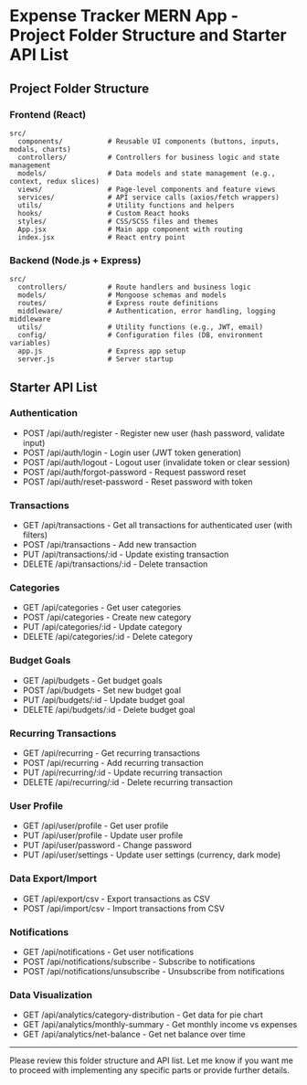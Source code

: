# Expense Tracker MERN App - Project Folder Structure and Starter API List

## Project Folder Structure

### Frontend (React)
```
src/
  components/           # Reusable UI components (buttons, inputs, modals, charts)
  controllers/          # Controllers for business logic and state management
  models/               # Data models and state management (e.g., context, redux slices)
  views/                # Page-level components and feature views
  services/             # API service calls (axios/fetch wrappers)
  utils/                # Utility functions and helpers
  hooks/                # Custom React hooks
  styles/               # CSS/SCSS files and themes
  App.jsx               # Main app component with routing
  index.jsx             # React entry point
```

### Backend (Node.js + Express)
```
src/
  controllers/          # Route handlers and business logic
  models/               # Mongoose schemas and models
  routes/               # Express route definitions
  middleware/           # Authentication, error handling, logging middleware
  utils/                # Utility functions (e.g., JWT, email)
  config/               # Configuration files (DB, environment variables)
  app.js                # Express app setup
  server.js             # Server startup
```

## Starter API List

### Authentication
- POST /api/auth/register - Register new user (hash password, validate input)
- POST /api/auth/login - Login user (JWT token generation)
- POST /api/auth/logout - Logout user (invalidate token or clear session)
- POST /api/auth/forgot-password - Request password reset
- POST /api/auth/reset-password - Reset password with token

### Transactions
- GET /api/transactions - Get all transactions for authenticated user (with filters)
- POST /api/transactions - Add new transaction
- PUT /api/transactions/:id - Update existing transaction
- DELETE /api/transactions/:id - Delete transaction

### Categories
- GET /api/categories - Get user categories
- POST /api/categories - Create new category
- PUT /api/categories/:id - Update category
- DELETE /api/categories/:id - Delete category

### Budget Goals
- GET /api/budgets - Get budget goals
- POST /api/budgets - Set new budget goal
- PUT /api/budgets/:id - Update budget goal
- DELETE /api/budgets/:id - Delete budget goal

### Recurring Transactions
- GET /api/recurring - Get recurring transactions
- POST /api/recurring - Add recurring transaction
- PUT /api/recurring/:id - Update recurring transaction
- DELETE /api/recurring/:id - Delete recurring transaction

### User Profile
- GET /api/user/profile - Get user profile
- PUT /api/user/profile - Update user profile
- PUT /api/user/password - Change password
- PUT /api/user/settings - Update user settings (currency, dark mode)

### Data Export/Import
- GET /api/export/csv - Export transactions as CSV
- POST /api/import/csv - Import transactions from CSV

### Notifications
- GET /api/notifications - Get user notifications
- POST /api/notifications/subscribe - Subscribe to notifications
- POST /api/notifications/unsubscribe - Unsubscribe from notifications

### Data Visualization
- GET /api/analytics/category-distribution - Get data for pie chart
- GET /api/analytics/monthly-summary - Get monthly income vs expenses
- GET /api/analytics/net-balance - Get net balance over time

---

Please review this folder structure and API list. Let me know if you want me to proceed with implementing any specific parts or provide further details.
